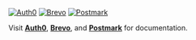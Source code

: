 [![Auth0](https://img.shields.io/badge/Powered%20by%20Auth0%20-%20default?style=flat&logo=auth0&logoColor=%23fafafa&logoSize=auto&color=%23000000)](https://auth0.com/docs/customize/email) [![Brevo](https://img.shields.io/badge/Powered%20by%20Brevo%20-%20default?style=flat&logo=brevo&logoColor=%23fafafa&logoSize=auto&color=%230b996e)](https://developers.brevo.com/docs/send-a-transactional-email) [![Postmark](https://img.shields.io/badge/Powered%20by%20Postmark%20-%20default?style=flat&logo=postmark&logoColor=%23fafafa&logoSize=auto&color=%23ffde00)](https://postmarkapp.com/manual)

Visit **[Auth0](https://auth0.com/docs/customize/email)**, **[Brevo](https://developers.brevo.com/docs/send-a-transactional-email)**, and **[Postmark](https://postmarkapp.com/manual)** for documentation.
